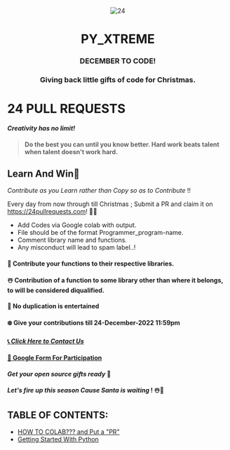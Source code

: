 
<p align="center">
 <img  src="https://user-images.githubusercontent.com/108210868/205439911-234da694-9d76-4473-9593-5f8aee379e87.png" align="center" alt="24" />
 <h1 align="center" >PY_XTREME</h1>
 <h3 align="center">DECEMBER TO CODE!</h3>
</p>
<p align="center">
 <h3 align="center">Giving back little gifts of code for Christmas.</h3>
</p>

# 24 PULL REQUESTS 

***Creativity has no limit!***
>#### Do the best you can until you know better. Hard work beats talent when talent doesn't work hard.

## Learn And Win🎁
*Contribute as you Learn rather than Copy so as to Contribute* !!  

Every day from now through till Christmas ; Submit a PR and claim it on https://24pullrequests.com! 🎄🎁

- Add Codes via Google colab with output.
- File should be of the format Programmer_program-name.
- Comment library name and functions.
- Any misconduct will lead to spam label..!


#### 🎄 Contribute your functions to their respective libraries.
#### ☃️ Contribution of a function to some library other than where it belongs, to will be considered diqualified.
#### 💎 No duplication is entertained
#### ❄️ Give your contributions till 24-December-2022   11:59pm


#### [📞 *Click Here to Contact Us*](https://chat.whatsapp.com/I3aYaHTC31G8C35zMzRod7)
#### [📝 Google Form For Participation](https://forms.gle/ofNuqkYmgoqZw6Zh8)


#### *Get your open source gifts ready* 🎁 
#### *Let's fire up this season Cause Santa is waiting* ! ☃️🎄

## TABLE OF CONTENTS:
- [HOW TO COLAB??? and Put a "PR"](https://github.com/CSI-SCT-SB/PY_XTREME/tree/main/Beginners-guide)
- [Getting Started With Python](https://github.com/CSI-SCT-SB/PY_XTREME/tree/main/BeginnerBasics)
